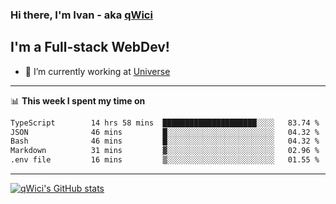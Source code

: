 ### Hi there, I'm Ivan - aka [qWici][website]

## I'm a Full-stack WebDev!
- 🔭 I’m currently working at [Universe][universe]

---

📊 **This week I spent my time on**
<!--START_SECTION:waka-->

```txt
TypeScript        14 hrs 58 mins  █████████████████████░░░░   83.74 %
JSON              46 mins         █░░░░░░░░░░░░░░░░░░░░░░░░   04.32 %
Bash              46 mins         █░░░░░░░░░░░░░░░░░░░░░░░░   04.32 %
Markdown          31 mins         ▓░░░░░░░░░░░░░░░░░░░░░░░░   02.96 %
.env file         16 mins         ▒░░░░░░░░░░░░░░░░░░░░░░░░   01.55 %
```

<!--END_SECTION:waka-->

---

[![qWici's GitHub stats](https://github-readme-stats.vercel.app/api?username=qWici)](https://github.com/qWici/github-readme-stats)

[website]: https://devkucher.com
[twitter]: https://twitter.com/KucherDev
[linkedin]: https://www.linkedin.com/in/ivankucher
[universe]: https://universeapps.limited
